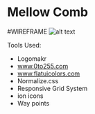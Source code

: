 # Mellow Comb

#WIREFRAME
![alt text](https://imgur.com/a/cJv8z9i)


Tools Used:
- Logomakr
- www.0to255.com
- www.flatuicolors.com
- Normalize.css
- Responsive Grid System
- ion icons
- Way points
